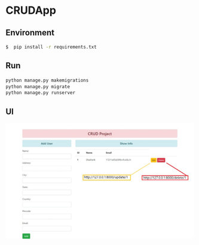 # CRUDApp

## Environment

```sh
$  pip install -r requirements.txt
```


## Run


```python
python manage.py makemigrations
python manage.py migrate
python manage.py runserver
```


## UI

![ui](crudapp_ui.jpeg)

